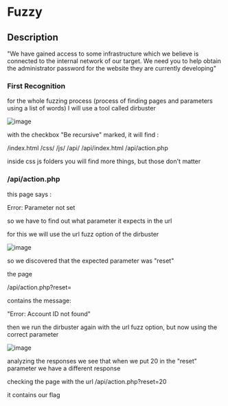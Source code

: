 # Fuzzy

## Description

"We have gained access to some infrastructure which we believe is connected to the internal network of our target. We need you to help obtain the 
administrator password for the website they are currently developing"

### First Recognition

for the whole fuzzing process (process of finding pages and parameters using a list of words) I will use a tool called dirbuster

![image](https://user-images.githubusercontent.com/53917092/94797179-27b47080-03b6-11eb-9b41-e532d8ceac69.png)

with the checkbox "Be recursive" marked, it will find :

/index.html
/css/
/js/
/api/
/api/index.html
/api/action.php

inside css js folders you will find more things, but those don't matter

### /api/action.php

this page says :

Error: Parameter not set

so we have to find out what parameter it expects in the url

for this we will use the url fuzz option of the dirbuster

![image](https://user-images.githubusercontent.com/53917092/94798852-94c90580-03b8-11eb-9323-18facd4482a2.png)

so we discovered that the expected parameter was "reset"

the page

/api/action.php?reset=

contains the message:

"Error: Account ID not found"

then we run the dirbuster again with the url fuzz option, but now using the correct parameter

![image](https://user-images.githubusercontent.com/53917092/94799326-5253f880-03b9-11eb-9e53-9f1558e4365e.png)

analyzing the responses we see that when we put 20 in the "reset" parameter we have a different response

checking the page with the url /api/action.php?reset=20

it contains our flag

